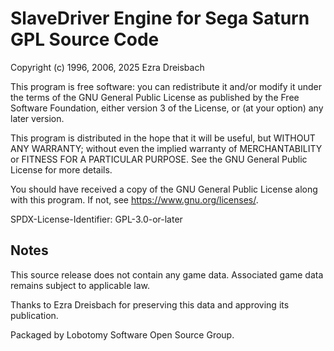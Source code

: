 SlaveDriver Engine for Sega Saturn GPL Source Code
==================================================

Copyright (c) 1996, 2006, 2025 Ezra Dreisbach

This program is free software: you can redistribute it and/or modify
it under the terms of the GNU General Public License as published by
the Free Software Foundation, either version 3 of the License, or
(at your option) any later version.

This program is distributed in the hope that it will be useful,
but WITHOUT ANY WARRANTY; without even the implied warranty of
MERCHANTABILITY or FITNESS FOR A PARTICULAR PURPOSE.  See the
GNU General Public License for more details.

You should have received a copy of the GNU General Public License
along with this program.  If not, see <https://www.gnu.org/licenses/>.

SPDX-License-Identifier: GPL-3.0-or-later

Notes
-----

This source release does not contain any game data. Associated game
data remains subject to applicable law.

Thanks to Ezra Dreisbach for preserving this data and approving its
publication.

Packaged by Lobotomy Software Open Source Group.
